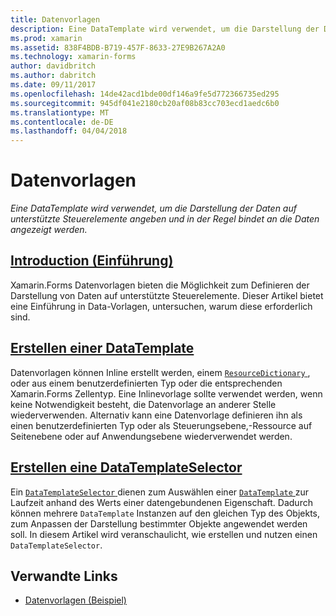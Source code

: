 ```yaml
---
title: Datenvorlagen
description: Eine DataTemplate wird verwendet, um die Darstellung der Daten auf unterstützte Steuerelemente angeben und in der Regel bindet an die Daten angezeigt werden.
ms.prod: xamarin
ms.assetid: 838F4BDB-B719-457F-8633-27E9B267A2A0
ms.technology: xamarin-forms
author: davidbritch
ms.author: dabritch
ms.date: 09/11/2017
ms.openlocfilehash: 14de42acd1bde00df146a9fe5d772366735ed295
ms.sourcegitcommit: 945df041e2180cb20af08b83cc703ecd1aedc6b0
ms.translationtype: MT
ms.contentlocale: de-DE
ms.lasthandoff: 04/04/2018
---
```

# <a name="data-templates"></a>Datenvorlagen

_Eine DataTemplate wird verwendet, um die Darstellung der Daten auf unterstützte Steuerelemente angeben und in der Regel bindet an die Daten angezeigt werden._

## <a name="introductionintroductionmd"></a>[Introduction (Einführung)](introduction.md)

Xamarin.Forms Datenvorlagen bieten die Möglichkeit zum Definieren der Darstellung von Daten auf unterstützte Steuerelemente. Dieser Artikel bietet eine Einführung in Data-Vorlagen, untersuchen, warum diese erforderlich sind.

## <a name="creating-a-datatemplatecreatingmd"></a>[Erstellen einer DataTemplate](creating.md)

Datenvorlagen können Inline erstellt werden, einem [ `ResourceDictionary` ](https://developer.xamarin.com/api/type/Xamarin.Forms.ResourceDictionary/), oder aus einem benutzerdefinierten Typ oder die entsprechenden Xamarin.Forms Zellentyp. Eine Inlinevorlage sollte verwendet werden, wenn keine Notwendigkeit besteht, die Datenvorlage an anderer Stelle wiederverwenden. Alternativ kann eine Datenvorlage definieren ihn als einen benutzerdefinierten Typ oder als Steuerungsebene,-Ressource auf Seitenebene oder auf Anwendungsebene wiederverwendet werden.

## <a name="creating-a-datatemplateselectorselectormd"></a>[Erstellen eine DataTemplateSelector](selector.md)

Ein [ `DataTemplateSelector` ](https://developer.xamarin.com/api/type/Xamarin.Forms.DataTemplateSelector/) dienen zum Auswählen einer [ `DataTemplate` ](https://developer.xamarin.com/api/type/Xamarin.Forms.DataTemplate/) zur Laufzeit anhand des Werts einer datengebundenen Eigenschaft. Dadurch können mehrere `DataTemplate` Instanzen auf den gleichen Typ des Objekts, zum Anpassen der Darstellung bestimmter Objekte angewendet werden soll. In diesem Artikel wird veranschaulicht, wie erstellen und nutzen einen `DataTemplateSelector`.


## <a name="related-links"></a>Verwandte Links

- [Datenvorlagen (Beispiel)](https://developer.xamarin.com/samples/xamarin-forms/templates/datatemplates/)
